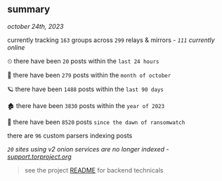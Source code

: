
## summary
_october 24th, 2023_

currently tracking `163` groups across `299` relays & mirrors - _`111` currently online_

⏲ there have been `20` posts within the `last 24 hours`

🦈 there have been `279` posts within the `month of october`

🪐 there have been `1488` posts within the `last 90 days`

🏚 there have been `3830` posts within the `year of 2023`

🦕 there have been `8520` posts `since the dawn of ransomwatch`

there are `96` custom parsers indexing posts

_`20` sites using v2 onion services are no longer indexed - [support.torproject.org](https://support.torproject.org/onionservices/v2-deprecation/)_

> see the project [README](https://github.com/joshhighet/ransomwatch#ransomwatch--) for backend technicals
